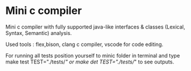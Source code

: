 # Mini c compiler

Mini c compiler with fully supported java-like interfaces & classes (Lexical, Syntax, Semantic) analysis.

Used tools : flex,bison, clang c compiler, vscode for code editing.

For running all tests position yourself to minic folder in terminal and type make test TEST="./tests/*" or  make det TEST="./tests/*" to see outputs.
